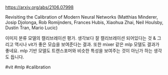 https://arxiv.org/abs/2106.07998

Revisiting the Calibration of Modern Neural Networks (Matthias Minderer, Josip Djolonga, Rob Romijnders, Frances Hubis, Xiaohua Zhai, Neil Houlsby, Dustin Tran, Mario Lucic)

이미지 분류 모델의 캘리브레이션 평가. 생각보다 잘 캘리브레이션 되어있다는 것 & 그리고 역시나 vit가 좋은 모습을 보여준다는 결과. 또한 mixer 같은 mlp 모델도 결과가 좋네요. mlp 기반 모델도 트랜스포머와 비슷한 특성을 보여주는 것이 아닌가 하는 생각도 듭니다.

#vit #mlp #calibration 